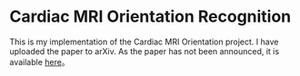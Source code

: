 # Cardiac MRI Orientation Recognition

This is my implementation of the Cardiac MRI Orientation project. I have uploaded the paper to arXiv. As the paper has not been announced, it is available [here](https://github.com/rxzhen/MSCMR-orient/blob/main/report/Cardiac%20MRI%20Orientation%20Recognition%20and%20Standardization%20using%20Deep%20Neural%20Networks.pdf)。
